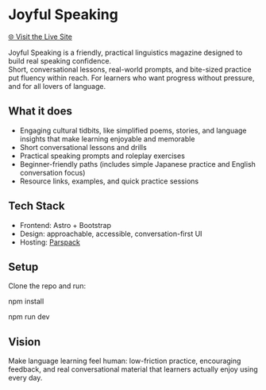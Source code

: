 # Joyful Speaking

[🌐 Visit the Live Site](https://www.joyfulspeaking.com/)

Joyful Speaking is a friendly, practical linguistics magazine designed to build real speaking confidence.  
Short, conversational lessons, real-world prompts, and bite-sized practice put fluency within reach. For learners who want progress without pressure, and for all lovers of language.


## What it does
- Engaging cultural tidbits, like simplified poems, stories, and language insights that make learning enjoyable and memorable
- Short conversational lessons and drills  
- Practical speaking prompts and roleplay exercises  
- Beginner-friendly paths (includes simple Japanese practice and English conversation focus)  
- Resource links, examples, and quick practice sessions

## Tech Stack
- Frontend: Astro + Bootstrap
- Design: approachable, accessible, conversation-first UI  
- Hosting: [Parspack](https://parspack.com/)

## Setup
Clone the repo and run:

npm install

npm run dev


## Vision

Make language learning feel human: low-friction practice, encouraging feedback, and real conversational material that learners actually enjoy using every day.
